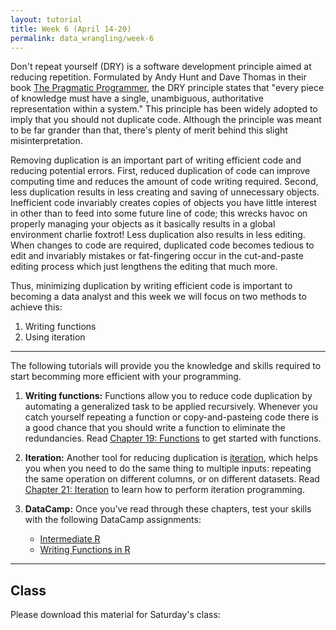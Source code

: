 ```yaml
---
layout: tutorial
title: Week 6 (April 14-20)
permalink: data_wrangling/week-6
---
```


Don't repeat yourself (DRY) is a software development principle aimed at reducing repetition. Formulated by Andy Hunt and Dave Thomas in their book [The Pragmatic Programmer](http://www.amazon.com/Pragmatic-Programmer-Journeyman-Master/dp/020161622X/ref=sr_1_1?s=books&ie=UTF8&qid=1456066112&sr=1-1&keywords=the+pragmatic+programmer), the DRY principle states that "every piece of knowledge must have a single, unambiguous, authoritative representation within a system." This principle has been widely adopted to imply that you should not duplicate code. Although the principle was meant to be far grander than that, there's plenty of merit behind this slight misinterpretation.

Removing duplication is an important part of writing efficient code and reducing potential errors. First, reduced duplication of code can improve computing time and reduces the amount of code writing required. Second, less duplication results in less creating and saving of unnecessary objects. Inefficient code invariably creates copies of objects you have little interest in other than to feed into some future line of code; this wrecks havoc on properly managing your objects as it basically results in a global environment charlie foxtrot! Less duplication also results in less editing. When changes to code are required, duplicated code becomes tedious to edit and invariably mistakes or fat-fingering occur in the cut-and-paste editing process which just lengthens the editing that much more.

Thus, minimizing duplication by writing efficient code is important to becoming a data analyst and this week we will focus on two methods to achieve this:

1. Writing functions
2. Using iteration

<hr>

The following tutorials will provide you the knowledge and skills required to start becomming more efficient with your programming.

1. **Writing functions:** Functions allow you to reduce code duplication by automating a generalized task to be applied recursively. Whenever you catch yourself repeating a function or copy-and-pasteing code there is a good chance that you should write a function to eliminate the redundancies. Read [Chapter 19: Functions](http://r4ds.had.co.nz/functions.html) to get started with functions.

2. **Iteration:**  Another tool for reducing duplication is <u>iteration</u>, which helps you when you need to do the same thing to multiple inputs: repeating the same operation on different columns, or on different datasets. Read [Chapter 21: Iteration](http://r4ds.had.co.nz/iteration.html) to learn how to perform iteration programming.

3. **DataCamp:**  Once you've read through these chapters, test your skills with the following DataCamp assignments:
    - [Intermediate R](https://www.datacamp.com/enterprise/data-wrangling-5be74dc1-c06b-492c-a43e-10aa35bc87ec/assignments/45619)
    - [Writing Functions in R](https://www.datacamp.com/enterprise/data-wrangling-5be74dc1-c06b-492c-a43e-10aa35bc87ec/assignments/45620)

<hr>   

## Class

Please download this material for Saturday's class: &nbsp; <a href="https://www.dropbox.com/sh/rk9j6gs5t5pouno/AAAbmEl4BNFymzyAAu4JeAWua?dl=1" style="color:black;"><i class="fa fa-cloud-download" style="font-size:1em"></i></a>





